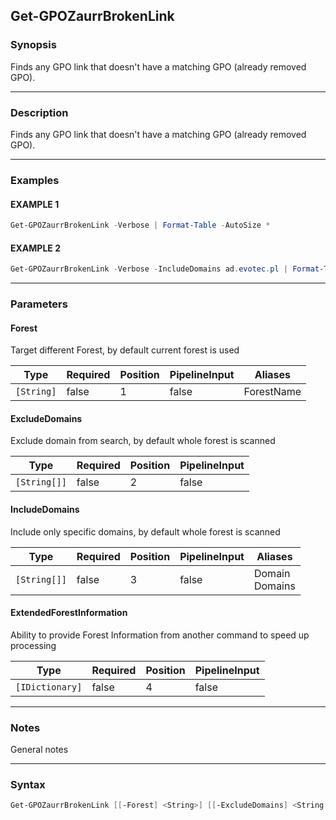 Get-GPOZaurrBrokenLink
----------------------




### Synopsis
Finds any GPO link that doesn't have a matching GPO (already removed GPO).



---


### Description

Finds any GPO link that doesn't have a matching GPO (already removed GPO).



---


### Examples
#### EXAMPLE 1
```PowerShell
Get-GPOZaurrBrokenLink -Verbose | Format-Table -AutoSize *
```

#### EXAMPLE 2
```PowerShell
Get-GPOZaurrBrokenLink -Verbose -IncludeDomains ad.evotec.pl | Format-Table -AutoSize *
```



---


### Parameters
#### **Forest**

Target different Forest, by default current forest is used






|Type      |Required|Position|PipelineInput|Aliases   |
|----------|--------|--------|-------------|----------|
|`[String]`|false   |1       |false        |ForestName|



#### **ExcludeDomains**

Exclude domain from search, by default whole forest is scanned






|Type        |Required|Position|PipelineInput|
|------------|--------|--------|-------------|
|`[String[]]`|false   |2       |false        |



#### **IncludeDomains**

Include only specific domains, by default whole forest is scanned






|Type        |Required|Position|PipelineInput|Aliases           |
|------------|--------|--------|-------------|------------------|
|`[String[]]`|false   |3       |false        |Domain<br/>Domains|



#### **ExtendedForestInformation**

Ability to provide Forest Information from another command to speed up processing






|Type           |Required|Position|PipelineInput|
|---------------|--------|--------|-------------|
|`[IDictionary]`|false   |4       |false        |





---


### Notes
General notes



---


### Syntax
```PowerShell
Get-GPOZaurrBrokenLink [[-Forest] <String>] [[-ExcludeDomains] <String[]>] [[-IncludeDomains] <String[]>] [[-ExtendedForestInformation] <IDictionary>] [<CommonParameters>]
```
